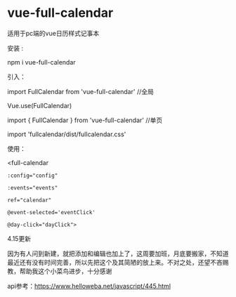 # vue-full-calendar
适用于pc端的vue日历样式记事本

安装 :

npm i vue-full-calendar



引入：

import FullCalendar from 'vue-full-calendar' //全局

Vue.use(FullCalendar)



import { FullCalendar } from 'vue-full-calendar' //单页

import 'fullcalendar/dist/fullcalendar.css'



使用：

<full-calendar  

    :config="config" 
    
    :events="events"
    
    ref="calendar" 
    
    @event-selected='eventClick' 
    
    @day-click="dayClick">
    
</full-calendar> 



4.15更新

因为有人问到新建，就把添加和编辑也加上了，这周要加班，月底要搬家，不知道最近还有没有时间完善，所以先把这个及其简陋的放上来。不对之处，还望不吝赐教，帮助我这个小菜鸟进步，十分感谢


api参考：https://www.helloweba.net/javascript/445.html


